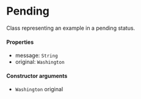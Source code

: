 Pending
=======

Class representing an example in a pending status.

#### Properties

- message: `String`
- original: `Washington`

#### Constructor arguments

- `Washington` original
